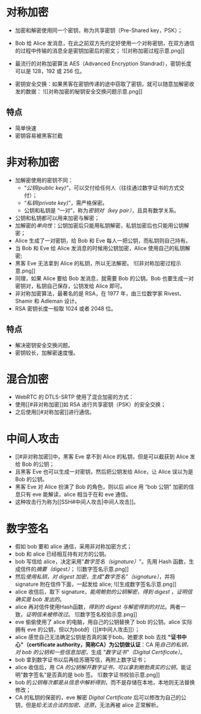 
# 对称加密
- 加密和解密使用同一个密钥，称为共享密钥（Pre-Shared key，PSK）；
- Bob 给 Alice 发消息，在此之前双方先约定好使用一个对称密钥，在双方通信的过程中传输的消息全是密钥加密后的密文；
![[对称加密过程示意.png]]

- 最流行的对称加密算法 AES（Advanced Encryption Standrad），密钥长度可以是 128，192 或 256 位。
- 密钥安全交换：如果黑客在密钥传递的途中窃取了密钥，就可以随意加解密收发的数据：
![[对称加密的秘钥安全交换问题示意.png]]

## 特点
- 简单快速
- 密钥容易被黑客拦截


# 非对称加密
- 加解密使用的密钥不同：
	-  “*公钥(public key)*”，可以交付给任何人（往往通过数字证书的方式交付）；
	-  “*私钥(private key)*”，需严格保密。
	- 公钥和私钥是 “一对”，称为*密钥对（key pair）*，且具有数学关系。
- 公钥和私钥都可以用来加密与解密；
- 加解密的*单向性*：公钥加密后只能用私钥解密，私钥加密后也只能用公钥解密；
- Alice 生成了一对密钥，给 Bob 和 Eve 每人一把公钥，而私钥则自己持有。
- 当 Bob 和 Eve 给 Alice 发消息的时候用公钥加密，Alice 使用自己的私钥解密;
- 黑客 Eve 无法拿到 Alice 的私钥，所以无法解密。
![[非对称加密过程示意.png]]
- 同理，如果 Alice 要给 Bob 发消息，就需要 Bob 的公钥。Bob 也要生成一对密钥对，私钥自己保存，公钥发给 Alice 即可。
- 非对称加密算法，最著名的是 RSA，在 1977 年，由三位数学家 Rivest、Shamir 和 Adleman 设计。
- RSA 密钥长度一般取 1024 或者 2048 位。

## 特点
- 解决密钥安全交换问题。
- 密钥较长，加解密速度慢。



# 混合加密
- WebRTC 的 DTLS-SRTP 使用了混合加密的方式：
- 使用[[#非对称加密]]如 RSA 进行共享密钥（PSK）的安全交换；
- 之后使用[[#对称加密]]进行通信。

# 中间人攻击
- [[#非对称加密]]中，黑客 Eve 拿不到 Alice 的私钥，但是可以截获到 Alice 发给 Bob 的公钥；
- 且黑客 Eve 也可以生成一对密钥，然后把公钥发给 Alice，让 Alice 误以为是 Bob 的公钥。
- 黑客 Eve 对 Alice 扮演了 Bob 的角色，则以后 alice 用 “bob 公钥” 加密的信息只有 eve 能解读，alice 相当于在和 eve 通信。
- 这种攻击行为称为[[SSH#中间人攻击|中间人攻击]]。


# 数字签名
- 假如 bob 要和 alice 通信，采用非对称加密方式；
- bob 和 alice 已经相互持有对方的公钥。
- bob 写信给 alice，决定采用"*数字签名（signature）*"。先用 Hash 函数，生成信件的*摘要（digest）*；
![[数字签名示意.png]]
- 然后*使用私钥，对 digest 加密，生成"数字签名"（signature）*，并将 signature 附在信件下面，一起发给 alice;
![[生成数字签名示意.png]]
- alice 收信后，取下 signature，*能用鲍勃的公钥解密，得到 digest* ，*证明信确实是 bob 发出的*。
- alice 再对信件使用Hash函数，*得到的 digest 与解密得到的对比*。两者一致，*证明信未被修改过*。
![[数字签名校验示意.png]]
- eve 偷偷使用了 alice 的电脑，用自己的公钥替换了 bob 的公钥。alice 实际拥有 eve 的公钥，但以为bob的（[[#中间人攻击]]）；
- alice 感觉自己无法确定公钥是否真的属于bob。她要求 bob 去找 **"证书中心"（certificate authority，简称CA）为公钥做认证**：CA 用*自己的私钥，对 bob 的公钥和一些信息加密*，生成 *"数字证书"（Digital Certificate）*。
- bob 拿到数字证书以后再给苏珊写信，再附上数字证书；
- alice 收信后，用 *CA 的公钥解开数字证书，可以拿到鲍勃真实的公钥*，能证明"数字签名"是否真的是 bob 签。
![[数字证书校验示意.png]]
- bob 的*公钥每次都是从信息中解析得到*，而不是存储在本地，本地则无法替换修改；
- CA 的私钥的保密的，eve 解密 *Digital Certificate* 后可以修改为自己的公钥，但是却*无法合法的加密、还原*，无法再被 alice 正常解析。
